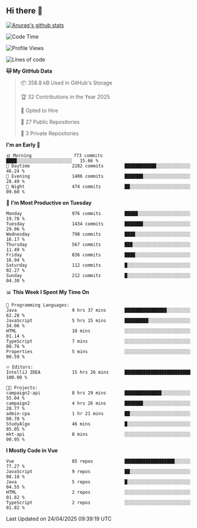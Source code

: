 ## Hi there 👋

[![Anurag's github stats](https://github-readme-stats.vercel.app/api?username=Songwonseok)](https://github.com/anuraghazra/github-readme-stats)



<!--START_SECTION:waka-->
![Code Time](http://img.shields.io/badge/Code%20Time-3%2C391%20hrs%2058%20mins-blue)

![Profile Views](http://img.shields.io/badge/Profile%20Views-0-blue)

![Lines of code](https://img.shields.io/badge/From%20Hello%20World%20I%27ve%20Written-34.8%20million%20lines%20of%20code-blue)

**🐱 My GitHub Data** 

> 📦 358.8 kB Used in GitHub's Storage 
 > 
> 🏆 32 Contributions in the Year 2025
 > 
> 💼 Opted to Hire
 > 
> 📜 27 Public Repositories 
 > 
> 🔑 3 Private Repositories 
 > 
**I'm an Early 🐤** 

```text
🌞 Morning                773 commits         ████░░░░░░░░░░░░░░░░░░░░░   15.66 % 
🌆 Daytime                2282 commits        ████████████░░░░░░░░░░░░░   46.24 % 
🌃 Evening                1406 commits        ███████░░░░░░░░░░░░░░░░░░   28.49 % 
🌙 Night                  474 commits         ██░░░░░░░░░░░░░░░░░░░░░░░   09.60 % 
```
📅 **I'm Most Productive on Tuesday** 

```text
Monday                   976 commits         █████░░░░░░░░░░░░░░░░░░░░   19.78 % 
Tuesday                  1434 commits        ███████░░░░░░░░░░░░░░░░░░   29.06 % 
Wednesday                798 commits         ████░░░░░░░░░░░░░░░░░░░░░   16.17 % 
Thursday                 567 commits         ███░░░░░░░░░░░░░░░░░░░░░░   11.49 % 
Friday                   836 commits         ████░░░░░░░░░░░░░░░░░░░░░   16.94 % 
Saturday                 112 commits         █░░░░░░░░░░░░░░░░░░░░░░░░   02.27 % 
Sunday                   212 commits         █░░░░░░░░░░░░░░░░░░░░░░░░   04.30 % 
```


📊 **This Week I Spent My Time On** 

```text
💬 Programming Languages: 
Java                     9 hrs 37 mins       ████████████████░░░░░░░░░   62.28 % 
JavaScript               5 hrs 15 mins       █████████░░░░░░░░░░░░░░░░   34.06 % 
HTML                     10 mins             ░░░░░░░░░░░░░░░░░░░░░░░░░   01.14 % 
TypeScript               7 mins              ░░░░░░░░░░░░░░░░░░░░░░░░░   00.76 % 
Properties               5 mins              ░░░░░░░░░░░░░░░░░░░░░░░░░   00.59 % 

🔥 Editors: 
IntelliJ IDEA            15 hrs 26 mins      █████████████████████████   100.00 % 

🐱‍💻 Projects: 
campaign2-api            8 hrs 29 mins       ██████████████░░░░░░░░░░░   55.04 % 
campaign2                4 hrs 26 mins       ███████░░░░░░░░░░░░░░░░░░   28.77 % 
admin-cpa                1 hr 21 mins        ██░░░░░░░░░░░░░░░░░░░░░░░   08.78 % 
StudyAlgo                46 mins             █░░░░░░░░░░░░░░░░░░░░░░░░   05.05 % 
mkt-api                  8 mins              ░░░░░░░░░░░░░░░░░░░░░░░░░   00.95 % 
```

**I Mostly Code in Vue** 

```text
Vue                      85 repos            ███████████████████░░░░░░   77.27 % 
JavaScript               9 repos             ██░░░░░░░░░░░░░░░░░░░░░░░   08.18 % 
Java                     5 repos             █░░░░░░░░░░░░░░░░░░░░░░░░   04.55 % 
HTML                     2 repos             ░░░░░░░░░░░░░░░░░░░░░░░░░   01.82 % 
TypeScript               2 repos             ░░░░░░░░░░░░░░░░░░░░░░░░░   01.82 % 
```




 Last Updated on 24/04/2025 09:39:19 UTC
<!--END_SECTION:waka-->

